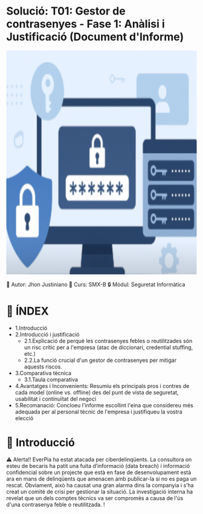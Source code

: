 # Solució: T01: Gestor de contrasenyes - Fase 1: Anàlisi i Justificació (Document d'Informe)
![portada de la fase 1](img/PortadaFase1.png)

👤 Autor: Jhon Justiniano
🏫 Curs: SMX-B
🔒 Mòdul: Seguretat Informàtica

# 🧾 ÍNDEX 
- 1.Introducció
- 2.Introducció i justificació
  - 2.1.Explicació de perquè les contrasenyes febles o reutilitzades són un risc crític per a l'empresa (atac de diccionari, credential stuffing, etc.)
  - 2.2.La funció crucial d'un gestor de contrasenyes per mitigar aquests riscos.
- 3.Comparativa tècnica
  - 3.1.Taula comparativa
- 4.Avantatges i Inconvenients: Resumiu els principals pros i contres de cada model (online vs. offline) des del punt de vista de seguretat, usabilitat i continuïtat del negoci
- 5.Recomanació: Concloeu l'informe escollint l'eina que considereu més adequada per al personal tècnic de l'empresa i justifiqueu la vostra elecció

# 🧭 Introducció
⚠️ Alerta!! EverPia ha estat atacada per ciberdelinqüents. La consultora on esteu de becaris ha patit una fuita d’informació (data breach) i informació confidencial sobre un projecte que està en fase de desenvolupament està ara en mans de delinqüents que amenacen amb publicar-la si no es paga un rescat.
Òbviament, això ha causat una gran alarma dins la companyia i s’ha creat un comitè de crisi per gestionar la situació. 
La investigació interna ha revelat que un dels comptes tècnics va ser compromès a causa de l'ús d'una contrasenya feble o reutilitzada.
!
